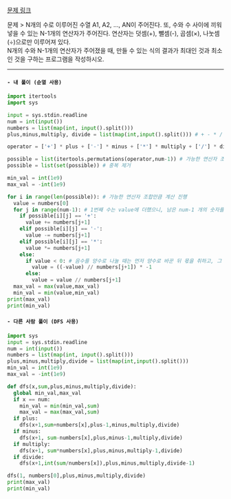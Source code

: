 [문제 링크](https://www.acmicpc.net/problem/14888)


문제 > 
N개의 수로 이루어진 수열 A1, A2, ..., AN이 주어진다. 또, 수와 수 사이에 끼워넣을 수 있는 N-1개의 연산자가 주어진다. 연산자는 덧셈(+), 뺄셈(-), 곱셈(×), 나눗셈(÷)으로만 이루어져 있다.<br>
N개의 수와 N-1개의 연산자가 주어졌을 때, 만들 수 있는 식의 결과가 최대인 것과 최소인 것을 구하는 프로그램을 작성하시오.

---

#### `- 내 풀이 (순열 사용)`
```python
import itertools
import sys

input = sys.stdin.readline
num = int(input())
numbers = list(map(int, input().split()))
plus,minus,multiply, divide = list(map(int,input().split())) # + - * / 의 연산자 개수 입력 받기

operator = ['+'] * plus + ['-'] * minus + ['*'] * multiply + ['/'] * divide # 각 연산자들을 operator에 개수만큼 저장

possible = list(itertools.permutations(operator,num-1)) # 가능한 연산자 조합을 possible에 저장
possible = list(set(possible)) # 중복 제거

min_val = int(1e9) 
max_val = -int(1e9)

for i in range(len(possible)): # 가능한 연산자 조합만큼 계산 진행
  value = numbers[0]
  for j in range(num-1): # 1번째 수는 value에 더했으니, 남은 num-1 개의 숫자를 더하는 과정 진행
    if possible[i][j] == '+':
      value += numbers[j+1]
    elif possible[i][j] == '-':
      value -= numbers[j+1]
    elif possible[i][j] == '*':
      value *= numbers[j+1]
    else:
      if value < 0: # 음수를 양수로 나눌 때는 먼저 양수로 바꾼 뒤 몫을 취하고, 그 몫을 음수로 바꾼 것과 같다.
        value = ((-value) // numbers[j+1]) * -1
      else:
        value = value // numbers[j+1]
  max_val = max(value,max_val)
  min_val = min(value,min_val)
print(max_val)
print(min_val)

```


#### **`- 다른 사람 풀이 (DFS 사용)`**
```python
import sys
input = sys.stdin.readline
num = int(input())
numbers = list(map(int, input().split()))
plus,minus,multiply,divide = list(map(int,input().split()))
min_val = int(1e9) 
max_val = -int(1e9)

def dfs(x,sum,plus,minus,multiply,divide):
  global min_val,max_val
  if x == num:
    min_val = min(min_val,sum)
    max_val = max(max_val,sum)
  if plus:
    dfs(x+1,sum+numbers[x],plus-1,minus,multiply,divide)
  if minus:
    dfs(x+1, sum-numbers[x],plus,minus-1,multiply,divide)
  if multiply:
    dfs(x+1, sum*numbers[x],plus,minus,multiply-1,divide)
  if divide:
    dfs(x+1,int(sum/numbers[x]),plus,minus,multiply,divide-1)

dfs(1, numbers[0],plus,minus,multiply,divide)
print(max_val)
print(min_val)
```